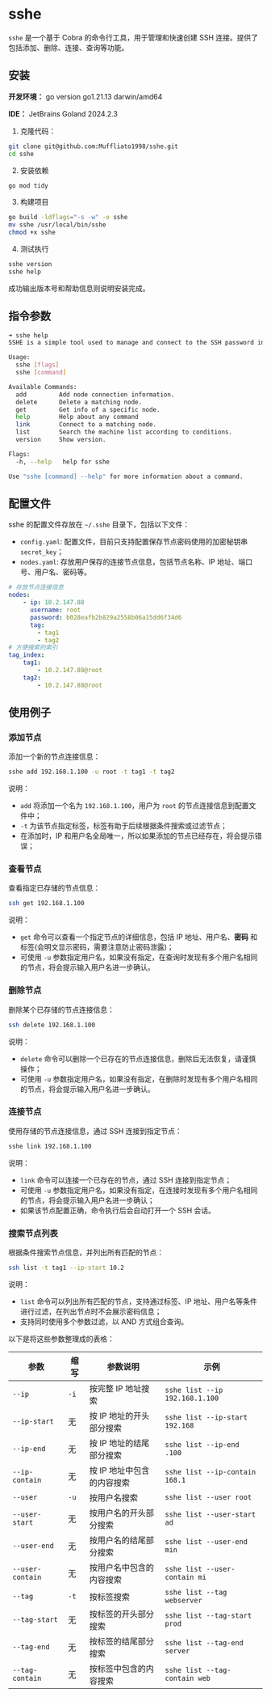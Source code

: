 # sshe

`sshe` 是一个基于 Cobra 的命令行工具，用于管理和快速创建 SSH 连接。提供了包括添加、删除、连接、查询等功能。

## 安装

**开发环境：** go version go1.21.13 darwin/amd64

**IDE：** JetBrains Goland 2024.2.3

1. 克隆代码：
```bash
git clone git@github.com:Muffliato1998/sshe.git
cd sshe
```

2. 安装依赖
```bash
go mod tidy
```

3. 构建项目
```bash
go build -ldflags="-s -w" -o sshe
mv sshe /usr/local/bin/sshe
chmod +x sshe
```

4. 测试执行
```bash
sshe version
sshe help
```
成功输出版本号和帮助信息则说明安装完成。


## 指令参数
```bash
➜ sshe help   
SSHE is a simple tool used to manage and connect to the SSH password information of remote machines, providing basic functions such as adding, deleting, querying and connecting.

Usage:
  sshe [flags]
  sshe [command]

Available Commands:
  add         Add node connection information.
  delete      Delete a matching node.
  get         Get info of a specific node.
  help        Help about any command
  link        Connect to a matching node.
  list        Search the machine list according to conditions.
  version     Show version.

Flags:
  -h, --help   help for sshe

Use "sshe [command] --help" for more information about a command.
```

## 配置文件

sshe 的配置文件存放在 `~/.sshe` 目录下，包括以下文件：

- `config.yaml`: 配置文件，目前只支持配置保存节点密码使用的加密秘钥串 `secret_key`；
- `nodes.yaml`: 存放用户保存的连接节点信息，包括节点名称、IP 地址、端口号、用户名、密码等。

```yaml
# 存放节点连接信息
nodes:
    - ip: 10.2.147.88
      username: root
      password: b028eafb2b829a2558b06a15dd6f34d6
      tag:
        - tag1
        - tag2
# 方便搜索的索引
tag_index:
    tag1:
        - 10.2.147.88@root
    tag2:
        - 10.2.147.88@root
```

## 使用例子



### 添加节点

添加一个新的节点连接信息：

```bash
sshe add 192.168.1.100 -u root -t tag1 -t tag2
```

说明：
- `add` 将添加一个名为 `192.168.1.100`，用户为 `root` 的节点连接信息到配置文件中；
- `-t` 为该节点指定标签，标签有助于后续根据条件搜索或过滤节点；
- 在添加时，IP 和用户名全局唯一，所以如果添加的节点已经存在，将会提示错误；

### 查看节点

查看指定已存储的节点信息：

```bash
ssh get 192.168.1.100
```

说明：

- `get` 命令可以查看一个指定节点的详细信息，包括 IP 地址、用户名、**密码** 和标签(会明文显示密码，需要注意防止密码泄露)；
- 可使用 `-u` 参数指定用户名，如果没有指定，在查询时发现有多个用户名相同的节点，将会提示输入用户名进一步确认。

### 删除节点

删除某个已存储的节点连接信息：

```bash
ssh delete 192.168.1.100
```

说明：

- `delete` 命令可以删除一个已存在的节点连接信息，删除后无法恢复，请谨慎操作；
- 可使用 `-u` 参数指定用户名，如果没有指定，在删除时发现有多个用户名相同的节点，将会提示输入用户名进一步确认。

### 连接节点

使用存储的节点连接信息，通过 SSH 连接到指定节点：

```bash
sshe link 192.168.1.100
```

说明：

- `link` 命令可以连接一个已存在的节点，通过 SSH 连接到指定节点；
- 可使用 `-u` 参数指定用户名，如果没有指定，在连接时发现有多个用户名相同的节点，将会提示输入用户名进一步确认；
- 如果该节点配置正确，命令执行后会自动打开一个 SSH 会话。

### 搜索节点列表

根据条件搜索节点信息，并列出所有匹配的节点：

```bash
ssh list -t tag1 --ip-start 10.2
```

说明：

- `list` 命令可以列出所有匹配的节点，支持通过标签、IP 地址、用户名等条件进行过滤，在列出节点时不会展示密码信息；
- 支持同时使用多个参数过滤，以 AND 方式组合查询。

以下是将这些参数整理成的表格：

| **参数**           | **缩写** | **参数说明**        | **示例**                         |
|------------------|--------|-----------------|--------------------------------|
| `--ip`           | `-i`   | 按完整 IP 地址搜索     | `sshe list --ip 192.168.1.100` |
| `--ip-start`     | 无      | 按 IP 地址的开头部分搜索  | `sshe list --ip-start 192.168` |
| `--ip-end`       | 无      | 按 IP 地址的结尾部分搜索  | `sshe list --ip-end .100`      |
| `--ip-contain`   | 无      | 按 IP 地址中包含的内容搜索 | `sshe list --ip-contain 168.1` |
| `--user`         | `-u`   | 按用户名搜索          | `sshe list --user root`        |
| `--user-start`   | 无      | 按用户名的开头部分搜索     | `sshe list --user-start ad`    |
| `--user-end`     | 无      | 按用户名的结尾部分搜索     | `sshe list --user-end min`     |
| `--user-contain` | 无      | 按用户名中包含的内容搜索    | `sshe list --user-contain mi`  |
| `--tag`          | `-t`   | 按标签搜索           | `sshe list --tag webserver`    |
| `--tag-start`    | 无      | 按标签的开头部分搜索      | `sshe list --tag-start prod`   |
| `--tag-end`      | 无      | 按标签的结尾部分搜索      | `sshe list --tag-end server`   |
| `--tag-contain`  | 无      | 按标签中包含的内容搜索     | `sshe list --tag-contain web`  |